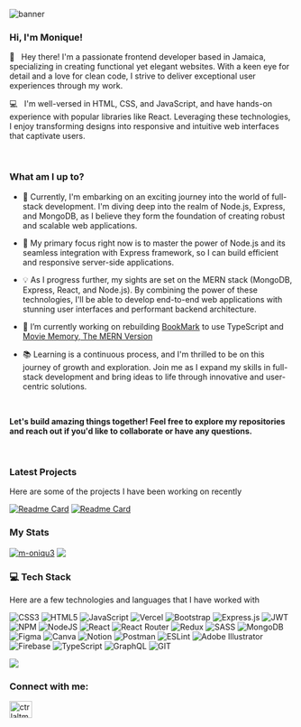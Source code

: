 ![banner](https://user-images.githubusercontent.com/55692227/167329643-4efae56e-c136-4792-8bd9-ea699bc92c58.png)



<h3 align="left">Hi, I'm Monique!</h3>

<p align="left"> 👋 &nbsp; Hey there! I'm a passionate frontend developer based in Jamaica, specializing in creating functional yet elegant websites. With a keen eye for detail and a love for clean code, I strive to deliver exceptional user experiences through my work. 

</br> 

💻 &nbsp; I'm well-versed in HTML, CSS, and JavaScript, and have hands-on experience with popular libraries like React. Leveraging these technologies, I enjoy transforming designs into responsive and intuitive web interfaces that captivate users. 
</p>
 
 
 </br> 
 
### What am I up to?

- 🌱 Currently, I'm embarking on an exciting journey into the world of full-stack development. I'm diving deep into the realm of Node.js, Express, and MongoDB, as I believe they form the foundation of creating robust and scalable web applications.

- 🚀 My primary focus right now is to master the power of Node.js and its seamless integration with Express framework, so I can build efficient and responsive server-side applications.

- 💡 As I progress further, my sights are set on the MERN stack (MongoDB, Express, React, and Node.js). By combining the power of these technologies, I'll be able to develop end-to-end web applications with stunning user interfaces and performant backend architecture.

- 🔭 I’m currently working on rebuilding [BookMark](https://github.com/m-oniqu3/bookmark-app) to use TypeScript and [Movie Memory, The MERN Version](https://github.com/m-oniqu3/Movie-Memory-With-Auth)

- 📚 Learning is a continuous process, and I'm thrilled to be on this journey of growth and exploration. Join me as I expand my skills in full-stack development and bring ideas to life through innovative and user-centric solutions.

</br> 

<p>
 <b>Let's build amazing things together! Feel free to explore my repositories and reach out if you'd like to collaborate or have any questions. 
 </b>
</p>

</br> 

<!-- 🔗 Feel free to explore [my portfolio]() to see some of my notable projects. Each project represents a blend of my technical skills, creativity, and dedication to delivering impactful web experiences. -->

### Latest Projects 

Here are some of the projects I have been working on recently
<!-- 
| [![Readme Card](https://github-readme-stats.vercel.app/api/pin/?username=m-oniqu3&repo=bookmark-app&theme=gotham)](https://github.com/anuraghazra/github-readme-stats) | [![Readme Card](https://github-readme-stats.vercel.app/api/pin/?username=m-oniqu3&repo=finest-co&theme=gotham)](https://github.com/anuraghazra/github-readme-stats) |
| ------------- | ------------- | -->

<!-- <div align="center"> -->
 
[![Readme Card](https://github-readme-stats.vercel.app/api/pin/?username=m-oniqu3&repo=movie-memory&theme=gotham&hide_border=true)](https://github.com/anuraghazra/github-readme-stats) 
[![Readme Card](https://github-readme-stats.vercel.app/api/pin/?username=m-oniqu3&repo=gym-natura&theme=gotham&hide_border=true)](https://github.com/anuraghazra/github-readme-stats) 
 
<!-- </div> -->


### My Stats

<!-- | <a href="https://github.com/anuraghazra/github-readme-stats"><img align="center" src="https://github-readme-streak-stats.herokuapp.com/?user=m-oniqu3&theme=gotham" alt="m-oniqu3" /></a> | <a href="https://github.com/anuraghazra/convoychat"> <img align="center" src="https://github-readme-stats.vercel.app/api?username=m-oniqu3&theme=gotham&show_icons=true" /></a> |
| ----------- | ----------- | -->

<div align="left">
 
<a href="https://github.com/anuraghazra/github-readme-stats"><img align="center" src="https://github-readme-streak-stats.herokuapp.com/?user=m-oniqu3&theme=gotham&hide_border=true" alt="m-oniqu3" /></a> <a href="https://github.com/anuraghazra/convoychat"> <img align="center" src="https://github-readme-stats.vercel.app/api?username=m-oniqu3&theme=gotham&show_icons=true&hide_border=true&hide_rank=true" /></a>
 
</div>



### 💻 Tech Stack

Here are a few technologies and languages that I have worked with

![CSS3](https://img.shields.io/badge/css3-%231572B6.svg?style=for-the-badge&logo=css3&logoColor=white) ![HTML5](https://img.shields.io/badge/html5-%23E34F26.svg?style=for-the-badge&logo=html5&logoColor=white) ![JavaScript](https://img.shields.io/badge/javascript-%23323330.svg?style=for-the-badge&logo=javascript&logoColor=%23F7DF1E) ![Vercel](https://img.shields.io/badge/vercel-%23000000.svg?style=for-the-badge&logo=vercel&logoColor=white) ![Bootstrap](https://img.shields.io/badge/bootstrap-%23563D7C.svg?style=for-the-badge&logo=bootstrap&logoColor=white) ![Express.js](https://img.shields.io/badge/express.js-%23404d59.svg?style=for-the-badge&logo=express&logoColor=%2361DAFB) ![JWT](https://img.shields.io/badge/JWT-black?style=for-the-badge&logo=JSON%20web%20tokens) ![NPM](https://img.shields.io/badge/NPM-%23000000.svg?style=for-the-badge&logo=npm&logoColor=white) ![NodeJS](https://img.shields.io/badge/node.js-6DA55F?style=for-the-badge&logo=node.js&logoColor=white) ![React](https://img.shields.io/badge/react-%2320232a.svg?style=for-the-badge&logo=react&logoColor=%2361DAFB) ![React Router](https://img.shields.io/badge/React_Router-CA4245?style=for-the-badge&logo=react-router&logoColor=white) ![Redux](https://img.shields.io/badge/redux-%23593d88.svg?style=for-the-badge&logo=redux&logoColor=white) ![SASS](https://img.shields.io/badge/SASS-hotpink.svg?style=for-the-badge&logo=SASS&logoColor=white) ![MongoDB](https://img.shields.io/badge/MongoDB-%234ea94b.svg?style=for-the-badge&logo=mongodb&logoColor=white) 	![Figma](https://img.shields.io/badge/figma-%23F24E1E.svg?style=for-the-badge&logo=figma&logoColor=white) ![Canva](https://img.shields.io/badge/Canva-%2300C4CC.svg?style=for-the-badge&logo=Canva&logoColor=white) ![Notion](https://img.shields.io/badge/Notion-%23000000.svg?style=for-the-badge&logo=notion&logoColor=white) ![Postman](https://img.shields.io/badge/Postman-FF6C37?style=for-the-badge&logo=postman&logoColor=white) ![ESLint](https://img.shields.io/badge/ESLint-4B3263?style=for-the-badge&logo=eslint&logoColor=white) ![Adobe Illustrator](https://img.shields.io/badge/adobeillustrator-%23FF9A00.svg?style=for-the-badge&logo=adobeillustrator&logoColor=white) ![Firebase](https://img.shields.io/badge/firebase-%23039BE5.svg?style=for-the-badge&logo=firebase) ![TypeScript](https://img.shields.io/badge/typescript-%23007ACC.svg?style=for-the-badge&logo=typescript&logoColor=white)
![GraphQL](https://img.shields.io/badge/GraphQl-E10098?style=for-the-badge&logo=graphql&logoColor=white)
![GIT](https://img.shields.io/badge/GIT-E44C30?style=for-the-badge&logo=git&logoColor=white)
 

<!-- [![](https://visitcount.itsvg.in/api?id=m-oniqu3&icon=0&color=0)](https://visitcount.itsvg.in) -->




<a href="https://github.com/anuraghazra/convoychat">
  <img align="center" src="https://github-readme-stats.vercel.app/api/top-langs/?username=m-oniqu3&theme=gotham&layout=compact&hide=python,php" />
</a>


<h3 align="left">Connect with me:</h3>
<p align="left">
<a href="https://twitter.com/ctrlaltmonique" target="blank"><img align="center" src="https://raw.githubusercontent.com/rahuldkjain/github-profile-readme-generator/master/src/images/icons/Social/twitter.svg" alt="ctrlaltmonique" height="30" width="40" /></a>  
</p>





<!--
**m-oniqu3/m-oniqu3** is a ✨ _special_ ✨ repository because its `README.md` (this file) appears on your GitHub profile.

Here are some ideas to get you started:

- 🔭 I’m currently working on ...
- 🌱 I’m currently learning ...
- 👯 I’m looking to collaborate on ...
- 🤔 I’m looking for help with ...
- 💬 Ask me about ...
- 📫 How to reach me: ...
- 😄 Pronouns: ...
- ⚡ Fun fact: ...
-->

